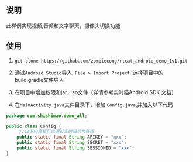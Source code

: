 ## 说明
此样例实现视频,音频和文字聊天，摄像头切换功能

## 使用

1. `git clone https://github.com/zombiecong/rtcat_android_demo_1v1.git`

2. 通过`Android Studio`导入, `File > Import Project` ,选择项目中的build.gradle文件导入

3. 在项目中增加权限和jar，so文件（详情参考实时猫Android SDK 文档）

4. 在`MainActivity.java`文件目录下，增加 `Config.java`,并加入以下代码

```java
package com.shishimao.demo_all;

public class Config {
	 //以下内容都可以通过实时猫后台获得
    public static final String APIKEY = "xxx";
    public static final String SECRET = "xxx";
    public static final String SESSIONID = "xxx";
}

```



